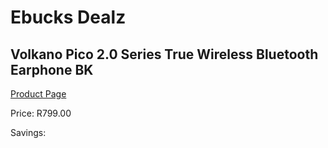 
# Ebucks Dealz
## Volkano Pico 2.0 Series True Wireless Bluetooth Earphone BK
[Product Page](https://www.ebucks.com/web/shop/productSelected.do?prodId=1196650746&catId=714972256)

Price: R799.00

Savings: 


	